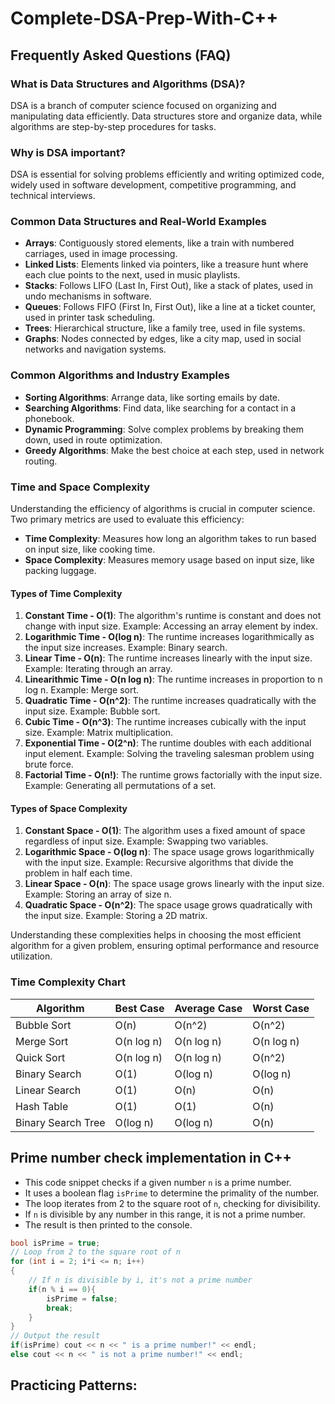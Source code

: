 # Complete-DSA-Prep-With-C++

## Frequently Asked Questions (FAQ)

### What is Data Structures and Algorithms (DSA)?
DSA is a branch of computer science focused on organizing and manipulating data efficiently. Data structures store and organize data, while algorithms are step-by-step procedures for tasks.

### Why is DSA important?
DSA is essential for solving problems efficiently and writing optimized code, widely used in software development, competitive programming, and technical interviews.

### Common Data Structures and Real-World Examples
- **Arrays**: Contiguously stored elements, like a train with numbered carriages, used in image processing.
- **Linked Lists**: Elements linked via pointers, like a treasure hunt where each clue points to the next, used in music playlists.
- **Stacks**: Follows LIFO (Last In, First Out), like a stack of plates, used in undo mechanisms in software.
- **Queues**: Follows FIFO (First In, First Out), like a line at a ticket counter, used in printer task scheduling.
- **Trees**: Hierarchical structure, like a family tree, used in file systems.
- **Graphs**: Nodes connected by edges, like a city map, used in social networks and navigation systems.

### Common Algorithms and Industry Examples
- **Sorting Algorithms**: Arrange data, like sorting emails by date.
- **Searching Algorithms**: Find data, like searching for a contact in a phonebook.
- **Dynamic Programming**: Solve complex problems by breaking them down, used in route optimization.
- **Greedy Algorithms**: Make the best choice at each step, used in network routing.

### Time and Space Complexity

Understanding the efficiency of algorithms is crucial in computer science. Two primary metrics are used to evaluate this efficiency:

- **Time Complexity**: Measures how long an algorithm takes to run based on input size, like cooking time.
- **Space Complexity**: Measures memory usage based on input size, like packing luggage.

#### Types of Time Complexity
1. **Constant Time - O(1)**: The algorithm's runtime is constant and does not change with input size. Example: Accessing an array element by index.
2. **Logarithmic Time - O(log n)**: The runtime increases logarithmically as the input size increases. Example: Binary search.
3. **Linear Time - O(n)**: The runtime increases linearly with the input size. Example: Iterating through an array.
4. **Linearithmic Time - O(n log n)**: The runtime increases in proportion to n log n. Example: Merge sort.
5. **Quadratic Time - O(n^2)**: The runtime increases quadratically with the input size. Example: Bubble sort.
6. **Cubic Time - O(n^3)**: The runtime increases cubically with the input size. Example: Matrix multiplication.
7. **Exponential Time - O(2^n)**: The runtime doubles with each additional input element. Example: Solving the traveling salesman problem using brute force.
8. **Factorial Time - O(n!)**: The runtime grows factorially with the input size. Example: Generating all permutations of a set.

#### Types of Space Complexity
1. **Constant Space - O(1)**: The algorithm uses a fixed amount of space regardless of input size. Example: Swapping two variables.
2. **Logarithmic Space - O(log n)**: The space usage grows logarithmically with the input size. Example: Recursive algorithms that divide the problem in half each time.
3. **Linear Space - O(n)**: The space usage grows linearly with the input size. Example: Storing an array of size n.
4. **Quadratic Space - O(n^2)**: The space usage grows quadratically with the input size. Example: Storing a 2D matrix.

Understanding these complexities helps in choosing the most efficient algorithm for a given problem, ensuring optimal performance and resource utilization.

### Time Complexity Chart
| Algorithm            | Best Case  | Average Case | Worst Case  |
|----------------------|------------|--------------|-------------|
| Bubble Sort          | O(n)       | O(n^2)       | O(n^2)      |
| Merge Sort           | O(n log n) | O(n log n)   | O(n log n)  |
| Quick Sort           | O(n log n) | O(n log n)   | O(n^2)      |
| Binary Search        | O(1)       | O(log n)     | O(log n)    |
| Linear Search        | O(1)       | O(n)         | O(n)        |
| Hash Table           | O(1)       | O(1)         | O(n)        |
| Binary Search Tree   | O(log n)   | O(log n)     | O(n)        |

 ## Prime number check implementation in C++
  
 * This code snippet checks if a given number `n` is a prime number.
 * It uses a boolean flag `isPrime` to determine the primality of the number.
 * The loop iterates from 2 to the square root of `n`, checking for divisibility.
 * If `n` is divisible by any number in this range, it is not a prime number.
 * The result is then printed to the console.
 
 


```cpp
bool isPrime = true;
// Loop from 2 to the square root of n
for (int i = 2; i*i <= n; i++)
{
    // If n is divisible by i, it's not a prime number
    if(n % i == 0){
        isPrime = false;
        break;
    }
}
// Output the result
if(isPrime) cout << n << " is a prime number!" << endl;
else cout << n << " is not a prime number!" << endl;
```

## Practicing Patterns:
